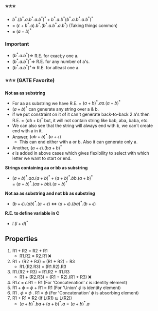 ### ⭐⭐⭐
- $b^{*}.(b^{*}.a.b^{*}.a.b^{*})^{*} + b^{*}.a.b^{*}(b^{*}.a.b^{*}.a.b^{*})^{*}$  
- = $(\epsilon + b^{*}.a).b^{*}.(b^{*}.a.b^{*}.a.b^{*})$ (Taking things common)  
- = $(a + b)^{*}$

### Important
- $(b^{*}.a.b^{*}) \Rightarrow$ R.E. for exact;y one a.
- $(b^{*}.a.b^{*})^{*} \Rightarrow$ R.E. for any number of a's.
- $(b^{*}.a.b^{*})^{+} \Rightarrow$ R.E. for atleast one a.

### ⭐⭐⭐ (GATE Favorite)
**Not aa as substring**
- For aa as substring we have R.E. = $(a + b)^{*}.aa.(a + b)^{*}$
- $(a + b)^{*}$ can generate any string over a & b.
- if we put constraint on it of it can't generate back-to-back 2 a's then R.E. = $(ab + b)^{*}$ but, it will not contain string like bab, aba, baba, etc.
- We can also see that the string will always end with b, we can't create end with a in it.
- Answer, $(ab + b)^{*}.(a + \epsilon)$
  - This can end either with a or b. Also it can generate only a.
- Another, $(a + \epsilon).(ba + b)^{*}$
- $\epsilon$ is added in above cases which gives flexibility to select with which letter we want to start or end.

**Strings containing aa or bb as substring**
- $(a + b)^{*}.aa.(a + b)^{*} + (a + b)^{*}.bb.(a + b)^{*}$  
  = $(a + b)^{*}.(aa + bb).(a + b)^{*}$

**Not aa as substring and not bb as substring**
- $(b + \epsilon).(ab)^{*}.(a + \epsilon)$ $\Leftrightarrow$ $(a + \epsilon).(ba)^{*}.(b + \epsilon)$

**R.E. to define variable in C**
- $l.(l + d)^{*}$

## Properties

1. R1 + R2 = R2 + R1
   - R1.R2 = R2.R1 ❌
2. R1 + (R2 + R3) = (R1 + R2) + R3
   - R1.(R2.R3) = (R1.R2).R3
3. R1.(R2 + R3) = R1.R2 + R1.R3
   - R1 + (R2.R3) = (R1 + R2).(R1 + R3) ❌
4. R1.$\epsilon$ = $\epsilon$.R1 = R1 (For 'Concatenation' $\epsilon$ is identity element)
5. R1 + $\phi$ = $\phi$ + R1 = R1 (For 'Union' $\phi$ is identity element)
6. R1 . $\phi$ = $\phi$ . R1 = $\phi$ (For 'Concatenation' $\phi$ is absorbing element)
7. R1 + R1 = R2 (If L(R1) $\subseteq$ L(R2))
   - $(a + b)^{*}.ba + (a + b)^{*}.a = (a + b)^{*}.a$